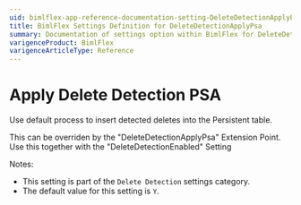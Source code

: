 ```yaml
---
uid: bimlflex-app-reference-documentation-setting-DeleteDetectionApplyPsa
title: BimlFlex Settings Definition for DeleteDetectionApplyPsa
summary: Documentation of settings option within BimlFlex for DeleteDetectionApplyPsa
varigenceProduct: BimlFlex
varigenceArticleType: Reference
---
```


# Apply Delete Detection PSA

Use default process to insert detected deletes into the Persistent table.

This can be overriden by the "DeleteDetectionApplyPsa" Extension Point. Use this together with the "DeleteDetectionEnabled" Setting

Notes:
* This setting is part of the `Delete Detection` settings category.
 * The default value for this setting is `Y`.
